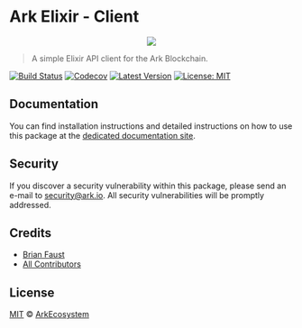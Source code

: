 # Ark Elixir - Client

<p align="center">
    <img src="https://github.com/ArkEcosystem/elixir-client/blob/master/banner.png" />
</p>

> A simple Elixir API client for the Ark Blockchain.

[![Build Status](https://img.shields.io/travis/ArkEcosystem/elixir-client/master.svg)](https://travis-ci.org/ArkEcosystem/elixir-client)
[![Codecov](https://img.shields.io/codecov/c/github/arkecosystem/elixir-client.svg)](https://codecov.io/gh/arkecosystem/elixir-client)
[![Latest Version](https://img.shields.io/github/release/ArkEcosystem/elixir-client.svg)](https://github.com/ArkEcosystem/elixir-client/releases)
[![License: MIT](https://img.shields.io/badge/License-MIT-yellow.svg)](https://opensource.org/licenses/MIT)

## Documentation

You can find installation instructions and detailed instructions on how to use this package at the [dedicated documentation site](https://docs.ark.io/developers/sdk/clients/elixir.html).

## Security

If you discover a security vulnerability within this package, please send an e-mail to security@ark.io. All security vulnerabilities will be promptly addressed.

## Credits

- [Brian Faust](https://github.com/faustbrian)
- [All Contributors](../../../../contributors)

## License

[MIT](LICENSE) © [ArkEcosystem](https://ark.io)
